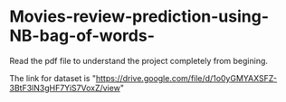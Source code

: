 # Movies-review-prediction-using-NB-bag-of-words-
Read the pdf file to understand the project completely from begining.

The link for dataset is "https://drive.google.com/file/d/1o0yGMYAXSFZ-3BtF3lN3gHF7YiS7VoxZ/view"

